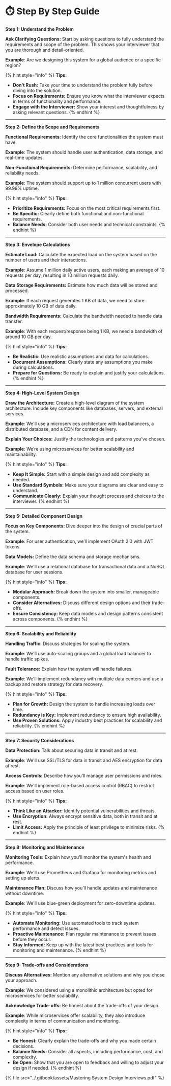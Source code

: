 # ⏱️ Step By Step Guide

**Step 1: Understand the Problem**



**Ask Clarifying Questions:** Start by asking questions to fully understand the requirements and scope of the problem. This shows your interviewer that you are thorough and detail-oriented.

**Example**: Are we designing this system for a global audience or a specific region?



{% hint style="info" %}
**Tips:**

* **Don't Rush:** Take your time to understand the problem fully before diving into the solution.
* **Focus on Requirements:** Ensure you know what the interviewer expects in terms of functionality and performance.
* **Engage with the Interviewer:** Show your interest and thoughtfulness by asking relevant questions.
{% endhint %}



***

**Step 2: Define the Scope and Requirements**

**Functional Requirements:** Identify the core functionalities the system must have.

**Example**: The system should handle user authentication, data storage, and real-time updates.



**Non-Functional Requirements:** Determine performance, scalability, and reliability needs.

**Example**: The system should support up to 1 million concurrent users with 99.99% uptime.



{% hint style="info" %}
**Tips:**

* **Prioritize Requirements:** Focus on the most critical requirements first.
* **Be Specific:** Clearly define both functional and non-functional requirements.
* **Balance Needs:** Consider both user needs and technical constraints.
{% endhint %}

***

**Step 3: Envelope Calculations**

**Estimate Load:** Calculate the expected load on the system based on the number of users and their interactions.

**Example**: Assume 1 million daily active users, each making an average of 10 requests per day, resulting in 10 million requests daily.



**Data Storage Requirements:** Estimate how much data will be stored and processed.

**Example**: If each request generates 1 KB of data, we need to store approximately 10 GB of data daily.



**Bandwidth Requirements:** Calculate the bandwidth needed to handle data transfer.

**Example**: With each request/response being 1 KB, we need a bandwidth of around 10 GB per day.



{% hint style="info" %}
**Tips:**

* **Be Realistic:** Use realistic assumptions and data for calculations.
* **Document Assumptions:** Clearly state any assumptions you make during calculations.
* **Prepare for Questions:** Be ready to explain and justify your calculations.
{% endhint %}

***

**Step 4: High-Level System Design**

**Draw the Architecture:** Create a high-level diagram of the system architecture. Include key components like databases, servers, and external services.

**Example**: We'll use a microservices architecture with load balancers, a distributed database, and a CDN for content delivery.



**Explain Your Choices:** Justify the technologies and patterns you’ve chosen.

**Example**: We’re using microservices for better scalability and maintainability.

{% hint style="info" %}
**Tips:**

* **Keep It Simple:** Start with a simple design and add complexity as needed.
* **Use Standard Symbols:** Make sure your diagrams are clear and easy to understand.
* **Communicate Clearly:** Explain your thought process and choices to the interviewer.
{% endhint %}

***

**Step 5: Detailed Component Design**

**Focus on Key Components:** Dive deeper into the design of crucial parts of the system.

**Example**: For user authentication, we’ll implement OAuth 2.0 with JWT tokens.



**Data Models:** Define the data schema and storage mechanisms.

**Example**: We'll use a relational database for transactional data and a NoSQL database for user sessions.

{% hint style="info" %}
**Tips:**

* **Modular Approach:** Break down the system into smaller, manageable components.
* **Consider Alternatives:** Discuss different design options and their trade-offs.
* **Ensure Consistency:** Keep data models and design patterns consistent across components.
{% endhint %}

***

**Step 6: Scalability and Reliability**

**Handling Traffic:** Discuss strategies for scaling the system.

**Example**: We'll use auto-scaling groups and a global load balancer to handle traffic spikes.



**Fault Tolerance:** Explain how the system will handle failures.

**Example**: We’ll implement redundancy with multiple data centers and use a backup and restore strategy for data recovery.

{% hint style="info" %}
**Tips:**

* **Plan for Growth:** Design the system to handle increasing loads over time.
* **Redundancy is Key:** Implement redundancy to ensure high availability.
* **Use Proven Solutions:** Apply industry best practices for scalability and reliability.
{% endhint %}

***

**Step 7: Security Considerations**

**Data Protection:** Talk about securing data in transit and at rest.

**Example**: We'll use SSL/TLS for data in transit and AES encryption for data at rest.



**Access Controls:** Describe how you'll manage user permissions and roles.

**Example**: We'll implement role-based access control (RBAC) to restrict access based on user roles.



{% hint style="info" %}
**Tips:**

* **Think Like an Attacker:** Identify potential vulnerabilities and threats.
* **Use Encryption:** Always encrypt sensitive data, both in transit and at rest.
* **Limit Access:** Apply the principle of least privilege to minimize risks.
{% endhint %}

***

**Step 8: Monitoring and Maintenance**

**Monitoring Tools:** Explain how you’ll monitor the system's health and performance.

**Example**: We'll use Prometheus and Grafana for monitoring metrics and setting up alerts.



**Maintenance Plan:** Discuss how you’ll handle updates and maintenance without downtime.

**Example**: We'll use blue-green deployment for zero-downtime updates.

{% hint style="info" %}
**Tips:**

* **Automate Monitoring:** Use automated tools to track system performance and detect issues.
* **Proactive Maintenance:** Plan regular maintenance to prevent issues before they occur.
* **Stay Informed:** Keep up with the latest best practices and tools for monitoring and maintenance.
{% endhint %}

***

**Step 9: Trade-offs and Considerations**

**Discuss Alternatives:** Mention any alternative solutions and why you chose your approach.

**Example**: We considered using a monolithic architecture but opted for microservices for better scalability.



**Acknowledge Trade-offs:** Be honest about the trade-offs of your design.

**Example**: While microservices offer scalability, they also introduce complexity in terms of communication and monitoring.

{% hint style="info" %}
**Tips:**

* **Be Honest:** Clearly explain the trade-offs and why you made certain decisions.
* **Balance Needs:** Consider all aspects, including performance, cost, and complexity.
* **Be Open:** Show that you are open to feedback and willing to adjust your design if needed.
{% endhint %}



{% file src="../.gitbook/assets/Mastering System Design Interviews.pdf" %}
